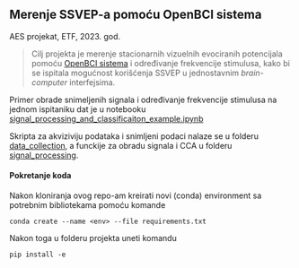 ## Merenje SSVEP-a pomoću OpenBCI sistema

AES projekat, ETF, 2023. god.

>  Cilj projekta je merenje stacionarnih vizuelnih evociranih potencijala pomoću [OpenBCI sistema](https://docs.openbci.com/Ganglion/GanglionLanding/) i određivanje frekvencije stimulusa, kako bi se ispitala mogućnost korišćenja SSVEP u jednostavnim *brain-computer* interfejsima. 

Primer obrade snimeljenih signala i određivanje frekvencije stimulusa na jednom ispitaniku dat je u notebooku [signal_processing_and_classificaiton_example.ipynb](https://github.com/srete/ssvep-bci/blob/main/signal_processing_and_classificaiton_example.ipynb) 

Skripta za akviziviju podataka i snimljeni podaci nalaze se u folderu [data_collection](https://github.com/srete/ssvep-bci/tree/main/data_collection), a funckije za obradu signala i CCA u folderu [signal_processing](https://github.com/srete/ssvep-bci/tree/main/signal_processing).

#### Pokretanje koda
Nakon kloniranja ovog repo-am kreirati novi (conda) environment sa potrebnim bibliotekama pomoću komande

    conda create --name <env> --file requirements.txt
   
   Nakon toga u folderu projekta uneti komandu
   

    pip install -e